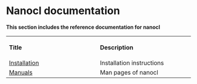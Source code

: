 # Nanocl documentation

<strong>
This section includes the reference documentation for nanocl
</strong>

<table>
  <tr>
    <th align="left">
      <img width="1000" height="0">
      <p>Title</p>
    </th>
    <th align="left">
      <img width="1000" height="0">
      <p>Description</p>
    </th>
  </tr>
  <tr>
    <td>
      <a href="./installation/">Installation</a>
    </td>
    <td>
      Installation instructions
    </td>
  </tr>
  <tr>
    <td>
      <a href="./manuals/">Manuals</a>
    </td>
    <td>
      Man pages of nanocl
    </td>
  </tr>
</table>
